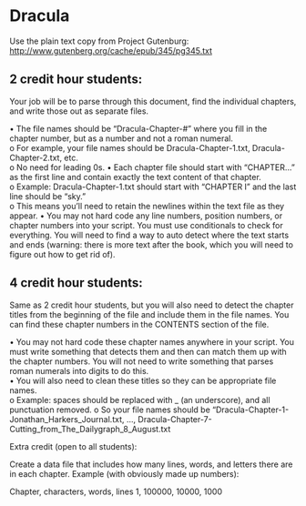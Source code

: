 # Dracula

Use the plain text copy from Project Gutenburg: http://www.gutenberg.org/cache/epub/345/pg345.txt

## 2 credit hour students:

Your job will be to parse through this document, find the individual chapters, and write those out as separate files.

•	The file names should be “Dracula-Chapter-#” where you fill in the chapter number, but as a number and not a roman numeral.  
	o	For example, your file names should be Dracula-Chapter-1.txt, Dracula-Chapter-2.txt, etc.  
	o	No need for leading 0s.
•	Each chapter file should start with “CHAPTER…” as the first line and contain exactly the text content of that chapter.  
	o	Example: Dracula-Chapter-1.txt should start with “CHAPTER I” and the last line should be “sky.”  
	o	This means you’ll need to retain the newlines within the text file as they appear.
•	You may not hard code any line numbers, position numbers, or chapter numbers into your script.  You must use conditionals to check for everything. You will need to find a way to auto detect where the text starts and ends (warning: there is more text after the book, which you will need to figure out how to get rid of).

## 4 credit hour students:

Same as 2 credit hour students, but you will also need to detect the chapter titles from the beginning of the file and include them in the file names.  You can find these chapter numbers in the CONTENTS section of the file.  

•	You may not hard code these chapter names anywhere in your script.  You must write something that detects them and then can match them up with the chapter numbers.  You will not need to write something that parses roman numerals into digits to do this.  
•	You will also need to clean these titles so they can be appropriate file names.  
	o	Example:  spaces should be replaced with _ (an underscore), and all punctuation removed. 
	o	So your file names should be “Dracula-Chapter-1-Jonathan_Harkers_Journal.txt, …, Dracula-Chapter-7-Cutting_from_The_Dailygraph_8_August.txt

Extra credit (open to all students):

Create a data file that includes how many lines, words, and letters there are in each chapter.  Example (with obviously made up numbers):

Chapter, characters, words, lines
1, 100000, 10000, 1000


